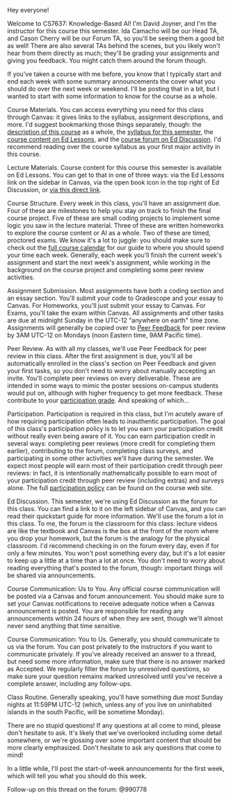 
Hey everyone!

Welcome to CS7637: Knowledge-Based AI! I'm David Joyner, and I'm the instructor for this course this semester. Ida Camacho will be our Head TA, and Cason Cherry will be our Forum TA, so you'll be seeing them a good bit as well! There are also several TAs behind the scenes, but you likely won't hear from them directly as much; they'll be grading your assignments and giving you feedback. You might catch them around the forum though.

If you've taken a course with me before, you know that I typically start and end each week with some summary announcements the cover what you should do over the next week or weekend. I'll be posting that in a bit, but I wanted to start with some information to know for the course as a whole.

Course Materials. You can access everything you need for this class through Canvas: it gives links to the syllabus, assignment descriptions, and more. I'd suggest bookmarking those things separately, though: the [description of this course](https://lucylabs.gatech.edu/kbai/) as a whole, the [syllabus for this semester](https://lucylabs.gatech.edu/kbai/spring-2022/), the [course content on Ed Lessons](https://edstem.org/us/courses/16992/lessons/), and the [course forum on Ed Discussion](https://edstem.org/us/courses/16992/discussion/). I'd recommend reading over the course syllabus as your first major activity in this course.

Lecture Materials. Course content for this course this semester is available on Ed Lessons. You can get to that in one of three ways: via the Ed Lessons link on the sidebar in Canvas, via the open book icon in the top right of Ed Discussion, or [via this direct link](https://edstem.org/us/courses/16992/lessons/).

Course Structure. Every week in this class, you'll have an assignment due. Four of these are milestones to help you stay on track to finish the final course project. Five of these are small coding projects to implement some logic you saw in the lecture material. Three of these are written homeworks to explore the course content or AI as a whole. Two of these are timed, proctored exams. We know it's a lot to juggle: you should make sure to check out the [full course calendar](https://lucylabs.gatech.edu/kbai/spring-2022/full-course-calendar/) for our guide to where you should spend your time each week. Generally, each week you'll finish the current week's assignment and start the next week's assignment, while working in the background on the course project and completing some peer review activities.

Assignment Submission. Most assignments have both a coding section and an essay section. You'll submit your code to Gradescope and your essay to Canvas. For Homeworks, you'll just submit your essay to Canvas. For Exams, you'll take the exam within Canvas. All assignments and other tasks are due at midnight Sunday in the UTC-12 "anywhere on earth" time zone. Assignments will generally be copied over to [Peer Feedback](https://peerfeedback.gatech.edu/app/home) for peer review by 3AM UTC-12 on Mondays (noon Eastern time, 9AM Pacific time).

Peer Review. As with all my classes, we'll use Peer Feedback for peer review in this class. After the first assignment is due, you'll all be automatically enrolled in the class's section on Peer Feedback and given your first tasks, so you don't need to worry about manually accepting an invite. You'll complete peer reviews on every deliverable. These are intended in some ways to mimic the poster sessions on-campus students would put on, although with higher frequency to get more feedback. These contribute to your [participation grade](https://lucylabs.gatech.edu/kbai/spring-2022/class-participation/). And speaking of which...

Participation. Participation is required in this class, but I'm acutely aware of how requiring participation often leads to inauthentic participation. The goal of this class's participation policy is to let you earn your participation credit without really even being aware of it. You can earn participation credit in several ways: completing peer reviews (more credit for completing them earlier), contributing to the forum, completing class surveys, and participating in some other activities we'll have during the semester. We expect most people will earn most of their participation credit through peer reviews: in fact, it is intentionally mathematically possible to earn most of your participation credit through peer review (including extras) and surveys alone. The full [participation policy](https://lucylabs.gatech.edu/kbai/spring-2022/class-participation/) can be found on the course web site.

Ed Discussion. This semester, we're using Ed Discussion as the forum for this class. You can find a link to it on the left sidebar of Canvas, and you can read their quickstart guide for more information. We'll use the forum a lot in this class. To me, the forum is the classroom for this class: lecture videos are like the textbook and Canvas is the box at the front of the room where you drop your homework, but the forum is the analogy for the physical classroom. I'd recommend checking in on the forum every day, even if for only a few minutes. You won't post something every day, but it's a lot easier to keep up a little at a time than a lot at once. You don't need to worry about reading everything that's posted to the forum, though: important things will be shared via announcements.

Course Communication: Us to You. Any official course communication will be posted via a Canvas and forum announcement. You should make sure to set your Canvas notifications to receive adequate notice when a Canvas announcement is posted. You are responsible for reading any announcements within 24 hours of when they are sent, though we'll almost never send anything that time sensitive.

Course Communication: You to Us. Generally, you should communicate to us via the forum. You can post privately to the instructors if you want to communicate privately. If you've already received an answer to a thread, but need some more information, make sure that there is no answer marked as Accepted. We regularly filter the forum by unresolved questions, so make sure your question remains marked unresolved until you've receive a complete answer, including any follow-ups.

Class Routine. Generally speaking, you'll have something due most Sunday nights at 11:59PM UTC-12 (which, unless any of you live on uninhabited islands in the south Pacific, will be sometime Monday).

There are no stupid questions! If any questions at all come to mind, please don't hesitate to ask. It's likely that we've overlooked including some detail somewhere, or we're glossing over some important content that should be more clearly emphasized. Don't hesitate to ask any questions that come to mind!


In a little while, I'll post the start-of-week announcements for the first week, which will tell you what you should do this week.

Follow-up on this thread on the forum: @990778
